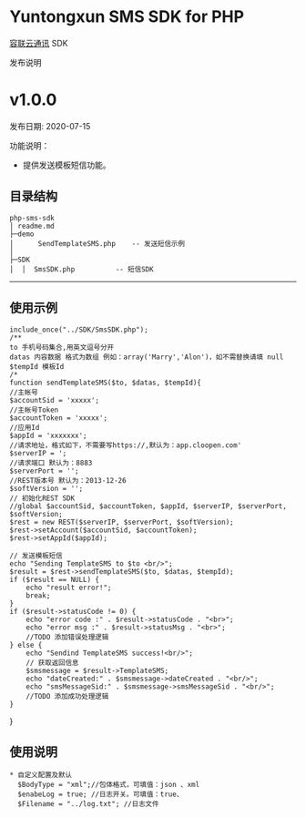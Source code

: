# Yuntongxun SMS SDK for PHP

[容联云通讯](https://www.yuntongxun.com) SDK

发布说明
# v1.0.0

发布日期: 2020-07-15

功能说明：
- 提供发送模板短信功能。

## 目录结构
```
php-sms-sdk
│ readme.md
├─demo
│      SendTemplateSMS.php    -- 发送短信示例
│
├─SDK
│  │  SmsSDK.php          -- 短信SDK
```
--------------------------------
## 使用示例

    include_once("../SDK/SmsSDK.php");
    /**
    to 手机号码集合,用英文逗号分开
    datas 内容数据 格式为数组 例如：array('Marry','Alon')，如不需替换请填 null
    $tempId 模板Id
    /*
    function sendTemplateSMS($to, $datas, $tempId){
    //主帐号
    $accountSid = 'xxxxx';
    //主帐号Token
    $accountToken = 'xxxxx';
    //应用Id
    $appId = 'xxxxxxx';
    //请求地址，格式如下，不需要写https://,默认为：app.cloopen.com'
    $serverIP = ';
    //请求端口 默认为：8883
    $serverPort = '';
    //REST版本号 默认为：2013-12-26
    $softVersion = '';
    // 初始化REST SDK
    //global $accountSid, $accountToken, $appId, $serverIP, $serverPort, $softVersion;
    $rest = new REST($serverIP, $serverPort, $softVersion);
    $rest->setAccount($accountSid, $accountToken);
    $rest->setAppId($appId);

    // 发送模板短信
    echo "Sending TemplateSMS to $to <br/>";
    $result = $rest->sendTemplateSMS($to, $datas, $tempId);
    if ($result == NULL) {
        echo "result error!";
        break;
    }
    if ($result->statusCode != 0) {
        echo "error code :" . $result->statusCode . "<br>";
        echo "error msg :" . $result->statusMsg . "<br>";
        //TODO 添加错误处理逻辑
    } else {
        echo "Sendind TemplateSMS success!<br/>";
        // 获取返回信息
        $smsmessage = $result->TemplateSMS;
        echo "dateCreated:" . $smsmessage->dateCreated . "<br/>";
        echo "smsMessageSid:" . $smsmessage->smsMessageSid . "<br/>";
        //TODO 添加成功处理逻辑
    }
}

## 使用说明
    * 自定义配置及默认
      $BodyType = "xml";//包体格式，可填值：json 、xml
      $enabeLog = true; //日志开关。可填值：true、
      $Filename = "../log.txt"; //日志文件

